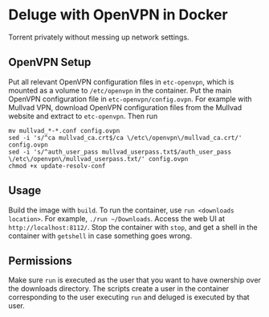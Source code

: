 # Deluge with OpenVPN in Docker

Torrent privately without messing up network settings.

## OpenVPN Setup

Put all relevant OpenVPN configuration files in `etc-openvpn`, which is mounted as a volume to `/etc/openvpn` in the container. Put the main OpenVPN configuration file in `etc-openvpn/config.ovpn`. For example with Mullvad VPN, download OpenVPN configuration files from the Mullvad website and extract to `etc-openvpn`. Then run

```
mv mullvad_*-*.conf config.ovpn
sed -i 's/^ca mullvad_ca.crt$/ca \/etc\/openvpn\/mullvad_ca.crt/' config.ovpn
sed -i 's/^auth_user_pass mullvad_userpass.txt$/auth_user_pass \/etc\/openvpn\/mullvad_userpass.txt/' config.ovpn
chmod +x update-resolv-conf
```

## Usage

Build the image with `build`. To run the container, use `run <downloads location>`. For example, `./run ~/Downloads`. Access the web UI at `http://localhost:8112/`. Stop the container with `stop`, and get a shell in the container with `getshell` in case something goes wrong.

## Permissions

Make sure `run` is executed as the user that you want to have ownership over the downloads directory. The scripts create a user in the container corresponding to the user executing `run` and deluged is executed by that user.
